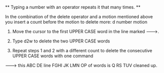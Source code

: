    ** Typing a number with an operator repeats it that many times. **

  In the combination of the delete operator and a motion mentioned above you
  insert a count before the motion to delete more:
	 d   number   motion

  1. Move the cursor to the first UPPER CASE word in the line marked --->.

  2. Type  d2w  to delete the two UPPER CASE words

  3. Repeat steps 1 and 2 with a different count to delete the consecutive
     UPPER CASE words with one command

--->  this ABC DE line FGHI JK LMN OP of words is Q RS TUV cleaned up.